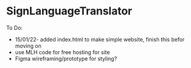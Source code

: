 # SignLanguageTranslator 
To Do:
- 15/01/22- added index.html to make simple website, finish this befor moving on
- use MLH code for free hosting for site
- Figma wireframing/prototype for styling?
